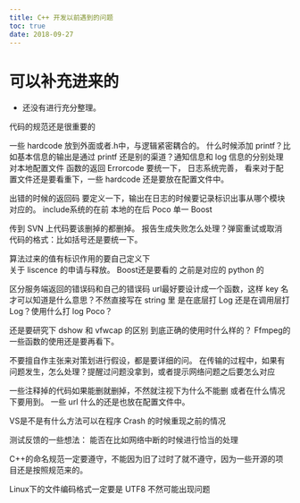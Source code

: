```yaml
---
title: C++ 开发以前遇到的问题
toc: true
date: 2018-09-27
---
```

# 可以补充进来的

- 还没有进行充分整理。


代码的规范还是很重要的

一些 hardcode 放到外面或者.h中，与逻辑紧密耦合的。
什么时候添加 printf？比如基本信息的输出是通过 printf 还是别的渠道？通知信息和 log 信息的分别处理
对本地配置文件
函数的返回 Errorcode 要统一下，
日志系统完善，
看来对于配置文件还是要看重下，一些 hardcode 还是要放在配置文件中。

出错的时候的返回码 要定义一下，输出在日志的时候要记录标识出事从哪个模块对应的。
include系统的在前 本地的在后
Poco 单一
Boost

传到 SVN 上代码要该删掉的都删掉。
报告生成失败怎么处理？弹窗重试或取消
代码的格式：比如括号还是要统一下。

算法过来的值有标识作用的要自己定义下  
关于 liscence 的申请与释放。
Boost还是要看的 之前是对应的 python 的

区分服务端返回的错误码和自己的错误码
url最好要设计成一个函数，这样 key 名才可以知道是什么意思？不然直接写在 string 里
是在底层打 Log 还是在调用层打 Log？使用什么打 log Poco？

还是要研究下 dshow 和 vfwcap 的区别 到底正确的使用时什么样的？
Ffmpeg的一些函数的使用还是要再看下。


不要擅自作主张来对策划进行假设，都是要详细的问。
在传输的过程中，如果有问题发生，怎么处理？提醒过问题没拿到，或者提示网络问题之后要怎么对应

一些注释掉的代码如果能删就删掉，不然就注视下为什么不能删 或者在什么情况下要用到。
一些 url 什么的还是也放在配置文件中。


VS是不是有什么方法可以在程序 Crash 的时候重现之前的情况


测试反馈的一些想法：
能否在比如网络中断的时候进行恰当的处理




C++的命名规范一定要遵守，不能因为旧了过时了就不遵守，因为一些开源的项目还是按照规范来的。


Linux下的文件编码格式一定要是 UTF8 不然可能出现问题
